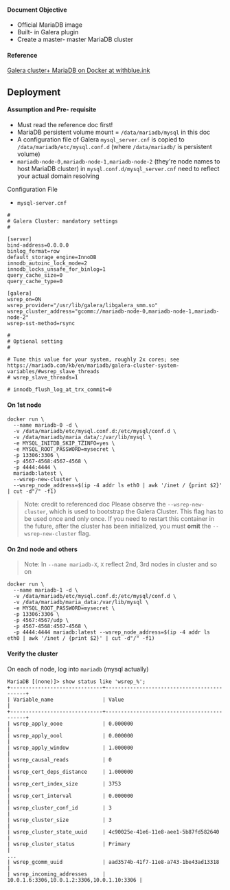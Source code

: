 
#### Document Objective
- Official MariaDB image
- Built- in Galera plugin
- Create a master- master MariaDB cluster

#### Reference

[Galera cluster+ MariaDB on  Docker at withblue.ink](https://withblue.ink/2016/03/09/galera-cluster-mariadb-coreos-and-docker-part-1.html)

## Deployment

#### Assumption and Pre- requisite
- Must read the reference doc first!
- MariaDB persistent volume mount = ```/data/mariadb/mysql``` in this doc
- A configuration file of Galera ```mysql_server.cnf``` is copied to ```/data/mariadb/etc/mysql.conf.d``` (where ```/data/mariadb/``` is persistent volume)
- ```mariadb-node-0,mariadb-node-1,mariadb-node-2``` (they're node names to host MariaDB cluster) in ```mysql.conf.d/mysql_server.cnf``` need to reflect your actual domain resolving

Configuration File

- ```mysql-server.cnf```

```
#
# Galera Cluster: mandatory settings
#

[server]
bind-address=0.0.0.0
binlog_format=row
default_storage_engine=InnoDB
innodb_autoinc_lock_mode=2
innodb_locks_unsafe_for_binlog=1
query_cache_size=0
query_cache_type=0

[galera]
wsrep_on=ON
wsrep_provider="/usr/lib/galera/libgalera_smm.so"
wsrep_cluster_address="gcomm://mariadb-node-0,mariadb-node-1,mariadb-node-2"
wsrep-sst-method=rsync

#
# Optional setting
#

# Tune this value for your system, roughly 2x cores; see https://mariadb.com/kb/en/mariadb/galera-cluster-system-variables/#wsrep_slave_threads
# wsrep_slave_threads=1

# innodb_flush_log_at_trx_commit=0
```

#### On 1st node

```
docker run \
  --name mariadb-0 -d \
  -v /data/mariadb/etc/mysql.conf.d:/etc/mysql/conf.d \
  -v /data/mariadb/maria_data/:/var/lib/mysql \
  -e MYSQL_INITDB_SKIP_TZINFO=yes \
  -e MYSQL_ROOT_PASSWORD=mysecret \
  -p 13306:3306 \
  -p 4567-4568:4567-4568 \
  -p 4444:4444 \
  mariadb:latest \
  --wsrep-new-cluster \
  --wsrep_node_address=$(ip -4 addr ls eth0 | awk '/inet / {print $2}' | cut -d"/" -f1)
```

> Note: credit to referenced doc
Please observe the ```--wsrep-new-cluster```, which is used to bootstrap the Galera Cluster. This flag has to be used once and only once. If you need to restart this container in the future, after the cluster has been initialized, you must __omit__ the ```--wsrep-new-cluster``` flag.

#### On 2nd node and others

> Note: In ```--name mariadb-X```, ```X``` reflect 2nd, 3rd nodes in cluster and so on

```
docker run \
  --name mariadb-1 -d \
  -v /data/mariadb/etc/mysql.conf.d:/etc/mysql/conf.d \
  -v /data/mariadb/maria_data:/var/lib/mysql \
  -e MYSQL_ROOT_PASSWORD=mysecret \
  -p 13306:3306 \
  -p 4567:4567/udp \
  -p 4567-4568:4567-4568 \
  -p 4444:4444 mariadb:latest --wsrep_node_address=$(ip -4 addr ls eth0 | awk '/inet / {print $2}' | cut -d"/" -f1)
```

#### Verify the cluster

On each of node, log into ```mariadb``` (mysql actually)

```
MariaDB [(none)]> show status like 'wsrep_%';
+------------------------------+--------------------------------------------+
| Variable_name                | Value                                      |
+------------------------------+--------------------------------------------+
| wsrep_apply_oooe             | 0.000000                                   |
| wsrep_apply_oool             | 0.000000                                   |
| wsrep_apply_window           | 1.000000                                   |
| wsrep_causal_reads           | 0                                          |
| wsrep_cert_deps_distance     | 1.000000                                   |
| wsrep_cert_index_size        | 3753                                       |
| wsrep_cert_interval          | 0.000000                                   |
| wsrep_cluster_conf_id        | 3                                          |
| wsrep_cluster_size           | 3                                          |
| wsrep_cluster_state_uuid     | 4c90025e-41e6-11e8-aee1-5b87fd582640       |
| wsrep_cluster_status         | Primary                                    |
...
| wsrep_gcomm_uuid             | aad3574b-41f7-11e8-a743-1be43ad13318       |
| wsrep_incoming_addresses     | 10.0.1.6:3306,10.0.1.2:3306,10.0.1.10:3306 |
```
